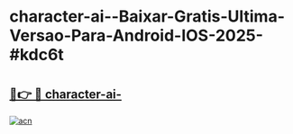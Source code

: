 # character-ai--Baixar-Gratis-Ultima-Versao-Para-Android-IOS-2025-#kdc6t

# <h2><a href="https://ainizakaria.my?title=character-ai-&ref=25M">🔗👉 🔴 character-ai-</a></h2>

[![acn](https://github.com/user-attachments/assets/0f9c940e-d8b0-45ae-aac7-cd30a18b3e1c)](https://ainizakaria.my?title=character-ai-&ref=25M)

